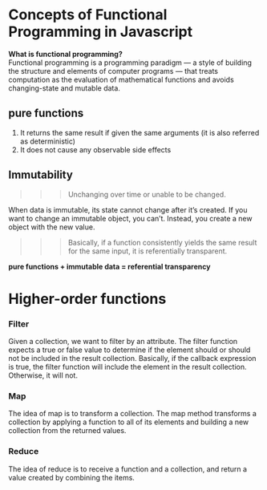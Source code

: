 # Concepts of Functional Programming in Javascript

**What is functional programming?**  
Functional programming is a programming paradigm — a style of building the structure and elements of computer programs — that treats computation as the evaluation of mathematical functions and avoids changing-state and mutable data.

## pure functions

1. It returns the same result if given the same arguments (it is also referred as deterministic)
2. It does not cause any observable side effects

## Immutability
>>> Unchanging over time or unable to be changed.

When data is immutable, its state cannot change after it’s created. If you want to change an immutable object, you can’t. Instead, you create a new object with the new value.  

>>>Basically, if a function consistently yields the same result for the same input, it is referentially transparent.  

**pure functions + immutable data = referential transparency**

# Higher-order functions

### Filter
Given a collection, we want to filter by an attribute. The filter function expects a true or false value to determine if the element should or should not be included in the result collection. Basically, if the callback expression is true, the filter function will include the element in the result collection. Otherwise, it will not.


### Map
The idea of map is to transform a collection.
The map method transforms a collection by applying a function to all of its elements and building a new collection from the returned values.

### Reduce
The idea of reduce is to receive a function and a collection, and return a value created by combining the items.

